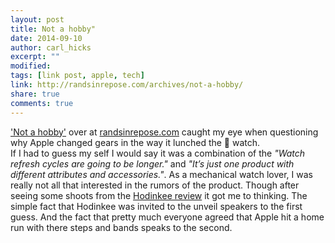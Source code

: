 ```yaml
---
layout: post
title: Not a hobby"
date: 2014-09-10
author: carl_hicks 
excerpt: ""
modified:
tags: [link post, apple, tech]
link: http://randsinrepose.com/archives/not-a-hobby/
share: true
comments: true
---
```


['Not a hobby'](http://randsinrepose.com/archives/not-a-hobby/) over at [randsinrepose.com](randsinrepose.com) caught my eye when questioning why Apple changed gears in the way it lunched the  watch.
<br>
If I had to guess my self I would say it was a combination of the _"Watch refresh cycles are going to be longer."_ and _"It’s just one product with different attributes and accessories."_. As a mechanical watch lover, I was really not all that interested in the rumors of the product. Though after seeing some shoots from the [Hodinkee review](http://www.hodinkee.com/blog/hodinkee-apple-watch-review) it got me to thinking. The simple fact that Hodinkee was invited to the unveil speakers to the first guess. And the fact that pretty much everyone agreed that Apple hit a home run with there steps and bands speaks to the second. 
